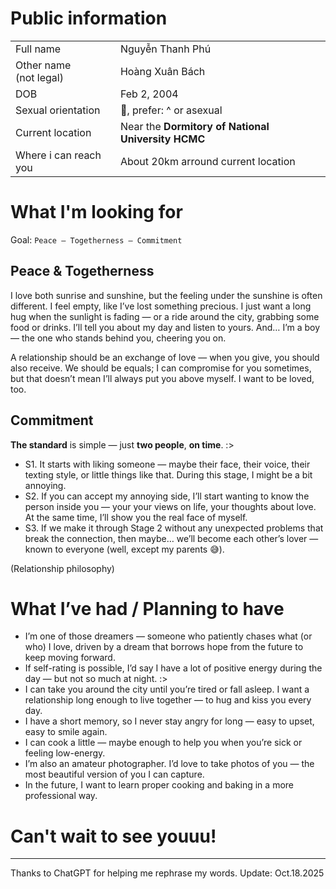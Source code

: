 # Public information

|                                       |                               |
| --                                    |   :--                         |
| Full name                             |    Nguyễn Thanh Phú           |
| Other name <br>(not legal)            |    Hoàng Xuân Bách            |
| DOB                                   |    Feb 2, 2004                |
| Sexual orientation                    |    🌈, prefer: ^ or asexual   |
| Current location                      |    Near the **Dormitory of National University HCMC** |
| Where i can reach you                 |    About 20km arround current location |

# What I'm looking for

Goal: ``` Peace – Togetherness – Commitment ``` 

## Peace & Togetherness

I love both sunrise and sunshine, but the feeling under the sunshine is often different. I feel empty, like I’ve lost something precious. I just want a long hug when the sunlight is fading — or a ride around the city, grabbing some food or drinks. I’ll tell you about my day and listen to yours. And… I’m a boy — the one who stands behind you, cheering you on.

A relationship should be an exchange of love — when you give, you should also receive. We should be equals; I can compromise for you sometimes, but that doesn’t mean I’ll always put you above myself. I want to be loved, too.

## Commitment

**The standard** is simple — just **two people**, **on time**. :>

- S1. It starts with liking someone — maybe their face, their voice, their texting style, or little things like that. During this stage, I might be a bit annoying. 
- S2. If you can accept my annoying side, I’ll start wanting to know the person inside you — your your views on life, your thoughts about love. At the same time, I’ll show you the real face of myself.
- S3. If we make it through Stage 2 without any unexpected problems that break the connection, then maybe… we’ll become each other’s lover — known to everyone (well, except my parents 😅).

(Relationship philosophy)

# What I’ve had / Planning to have

- I’m one of those dreamers — someone who patiently chases what (or who) I love, driven by a dream that borrows hope from the future to keep moving forward.
- If self-rating is possible, I’d say I have a lot of positive energy during the day — but not so much at night. :>
- I can take you around the city until you’re tired or fall asleep. I want a relationship long enough to live together — to hug and kiss you every day.
- I have a short memory, so I never stay angry for long — easy to upset, easy to smile again.
- I can cook a little — maybe enough to help you when you’re sick or feeling low-energy.
- I’m also an amateur photographer. I’d love to take photos of you — the most beautiful version of you I can capture.
- In the future, I want to learn proper cooking and baking in a more professional way.

# Can't wait to see youuu!



---

Thanks to ChatGPT for helping me rephrase my words.
Update: Oct.18.2025
